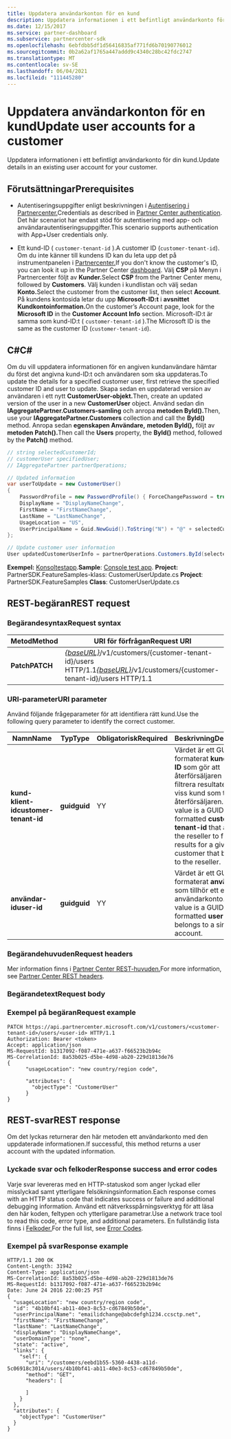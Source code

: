 ```yaml
---
title: Uppdatera användarkonton för en kund
description: Uppdatera informationen i ett befintligt användarkonto för din kund.
ms.date: 12/15/2017
ms.service: partner-dashboard
ms.subservice: partnercenter-sdk
ms.openlocfilehash: 6ebfdbb5df1d56416835af771fd6b70190776012
ms.sourcegitcommit: 0b2a62af1765a447addd9c4340c28bc42fdc2747
ms.translationtype: MT
ms.contentlocale: sv-SE
ms.lasthandoff: 06/04/2021
ms.locfileid: "111445280"
---
```

# <a name="update-user-accounts-for-a-customer"></a><span data-ttu-id="83d3a-103">Uppdatera användarkonton för en kund</span><span class="sxs-lookup"><span data-stu-id="83d3a-103">Update user accounts for a customer</span></span>

<span data-ttu-id="83d3a-104">Uppdatera informationen i ett befintligt användarkonto för din kund.</span><span class="sxs-lookup"><span data-stu-id="83d3a-104">Update details in an existing user account for your customer.</span></span>

## <a name="prerequisites"></a><span data-ttu-id="83d3a-105">Förutsättningar</span><span class="sxs-lookup"><span data-stu-id="83d3a-105">Prerequisites</span></span>

- <span data-ttu-id="83d3a-106">Autentiseringsuppgifter enligt beskrivningen i [Autentisering i Partnercenter.](partner-center-authentication.md)</span><span class="sxs-lookup"><span data-stu-id="83d3a-106">Credentials as described in [Partner Center authentication](partner-center-authentication.md).</span></span> <span data-ttu-id="83d3a-107">Det här scenariot har endast stöd för autentisering med app- och användarautentiseringsuppgifter.</span><span class="sxs-lookup"><span data-stu-id="83d3a-107">This scenario supports authentication with App+User credentials only.</span></span>

- <span data-ttu-id="83d3a-108">Ett kund-ID ( `customer-tenant-id` ).</span><span class="sxs-lookup"><span data-stu-id="83d3a-108">A customer ID (`customer-tenant-id`).</span></span> <span data-ttu-id="83d3a-109">Om du inte känner till kundens ID kan du leta upp det på instrumentpanelen i [Partnercenter.](https://partner.microsoft.com/dashboard)</span><span class="sxs-lookup"><span data-stu-id="83d3a-109">If you don't know the customer's ID, you can look it up in the Partner Center [dashboard](https://partner.microsoft.com/dashboard).</span></span> <span data-ttu-id="83d3a-110">Välj **CSP** på Menyn i Partnercenter följt av **Kunder.**</span><span class="sxs-lookup"><span data-stu-id="83d3a-110">Select **CSP** from the Partner Center menu, followed by **Customers**.</span></span> <span data-ttu-id="83d3a-111">Välj kunden i kundlistan och välj sedan **Konto.**</span><span class="sxs-lookup"><span data-stu-id="83d3a-111">Select the customer from the customer list, then select **Account**.</span></span> <span data-ttu-id="83d3a-112">På kundens kontosida letar du upp **Microsoft-ID:t** i **avsnittet Kundkontoinformation.**</span><span class="sxs-lookup"><span data-stu-id="83d3a-112">On the customer’s Account page, look for the **Microsoft ID** in the **Customer Account Info** section.</span></span> <span data-ttu-id="83d3a-113">Microsoft-ID:t är samma som kund-ID:t ( `customer-tenant-id` ).</span><span class="sxs-lookup"><span data-stu-id="83d3a-113">The Microsoft ID is the same as the customer ID  (`customer-tenant-id`).</span></span>

## <a name="c"></a><span data-ttu-id="83d3a-114">C\#</span><span class="sxs-lookup"><span data-stu-id="83d3a-114">C\#</span></span>

<span data-ttu-id="83d3a-115">Om du vill uppdatera informationen för en angiven kundanvändare hämtar du först det angivna kund-ID:t och användaren som ska uppdateras.</span><span class="sxs-lookup"><span data-stu-id="83d3a-115">To update the details for a specified customer user, first retrieve the specified customer ID and user to update.</span></span> <span data-ttu-id="83d3a-116">Skapa sedan en uppdaterad version av användaren i ett nytt **CustomerUser-objekt.**</span><span class="sxs-lookup"><span data-stu-id="83d3a-116">Then, create an updated version of the user in a new **CustomerUser** object.</span></span> <span data-ttu-id="83d3a-117">Använd sedan din **IAggregatePartner.Customers-samling** och anropa **metoden ById().**</span><span class="sxs-lookup"><span data-stu-id="83d3a-117">Then, use your **IAggregatePartner.Customers** collection and call the **ById()** method.</span></span> <span data-ttu-id="83d3a-118">Anropa sedan **egenskapen Användare,** **metoden ById(),** följt av **metoden Patch().**</span><span class="sxs-lookup"><span data-stu-id="83d3a-118">Then call the **Users** property, the **ById()** method, followed by the **Patch()** method.</span></span>

``` csharp
// string selectedCustomerId;
// customerUser specifiedUser;
// IAggregatePartner partnerOperations;

// Updated information
var userToUpdate = new CustomerUser()
{
    PasswordProfile = new PasswordProfile() { ForceChangePassword = true, Password = "testPw@!122B" },
    DisplayName = "DisplayNameChange",
    FirstName = "FirstNameChange",
    LastName = "LastNameChange",
    UsageLocation = "US",
    UserPrincipalName = Guid.NewGuid().ToString("N") + "@" + selectedCustomer.CompanyProfile.Domain.ToString()
};

// Update customer user information
User updatedCustomerUserInfo = partnerOperations.Customers.ById(selectedCustomerId).Users.ById(specifiedUser.Id).Patch(userToUpdate);

```

<span data-ttu-id="83d3a-119">**Exempel:** [Konsoltestapp](console-test-app.md).</span><span class="sxs-lookup"><span data-stu-id="83d3a-119">**Sample**: [Console test app](console-test-app.md).</span></span> <span data-ttu-id="83d3a-120">**Project:** PartnerSDK.FeatureSamples-klass: CustomerUserUpdate.cs </span><span class="sxs-lookup"><span data-stu-id="83d3a-120">**Project**: PartnerSDK.FeatureSamples **Class**: CustomerUserUpdate.cs</span></span>

## <a name="rest-request"></a><span data-ttu-id="83d3a-121">REST-begäran</span><span class="sxs-lookup"><span data-stu-id="83d3a-121">REST request</span></span>

### <a name="request-syntax"></a><span data-ttu-id="83d3a-122">Begärandesyntax</span><span class="sxs-lookup"><span data-stu-id="83d3a-122">Request syntax</span></span>

| <span data-ttu-id="83d3a-123">Metod</span><span class="sxs-lookup"><span data-stu-id="83d3a-123">Method</span></span>    | <span data-ttu-id="83d3a-124">URI för förfrågan</span><span class="sxs-lookup"><span data-stu-id="83d3a-124">Request URI</span></span>                                                                                  |
|-----------|----------------------------------------------------------------------------------------------|
| <span data-ttu-id="83d3a-125">**Patch**</span><span class="sxs-lookup"><span data-stu-id="83d3a-125">**PATCH**</span></span> | <span data-ttu-id="83d3a-126">[*{baseURL}*](partner-center-rest-urls.md)/v1/customers/{customer-tenant-id}/users HTTP/1.1</span><span class="sxs-lookup"><span data-stu-id="83d3a-126">[*{baseURL}*](partner-center-rest-urls.md)/v1/customers/{customer-tenant-id}/users HTTP/1.1</span></span> |

### <a name="uri-parameter"></a><span data-ttu-id="83d3a-127">URI-parameter</span><span class="sxs-lookup"><span data-stu-id="83d3a-127">URI parameter</span></span>

<span data-ttu-id="83d3a-128">Använd följande frågeparameter för att identifiera rätt kund.</span><span class="sxs-lookup"><span data-stu-id="83d3a-128">Use the following query parameter to identify the correct customer.</span></span>

| <span data-ttu-id="83d3a-129">Namn</span><span class="sxs-lookup"><span data-stu-id="83d3a-129">Name</span></span>                   | <span data-ttu-id="83d3a-130">Typ</span><span class="sxs-lookup"><span data-stu-id="83d3a-130">Type</span></span>     | <span data-ttu-id="83d3a-131">Obligatorisk</span><span class="sxs-lookup"><span data-stu-id="83d3a-131">Required</span></span> | <span data-ttu-id="83d3a-132">Beskrivning</span><span class="sxs-lookup"><span data-stu-id="83d3a-132">Description</span></span>                                                                                                                                            |
|------------------------|----------|----------|--------------------------------------------------------------------------------------------------------------------------------------------------------|
| <span data-ttu-id="83d3a-133">**kund-klient-id**</span><span class="sxs-lookup"><span data-stu-id="83d3a-133">**customer-tenant-id**</span></span> | <span data-ttu-id="83d3a-134">**guid**</span><span class="sxs-lookup"><span data-stu-id="83d3a-134">**guid**</span></span> | <span data-ttu-id="83d3a-135">Y</span><span class="sxs-lookup"><span data-stu-id="83d3a-135">Y</span></span>        | <span data-ttu-id="83d3a-136">Värdet är ett GUID-formaterat **kundklient-ID** som gör att återförsäljaren kan filtrera resultaten för en viss kund som tillhör återförsäljaren.</span><span class="sxs-lookup"><span data-stu-id="83d3a-136">The value is a GUID formatted **customer-tenant-id** that allows the reseller to filter the results for a given customer that belongs to the reseller.</span></span> |
| <span data-ttu-id="83d3a-137">**användar-id**</span><span class="sxs-lookup"><span data-stu-id="83d3a-137">**user-id**</span></span>            | <span data-ttu-id="83d3a-138">**guid**</span><span class="sxs-lookup"><span data-stu-id="83d3a-138">**guid**</span></span> | <span data-ttu-id="83d3a-139">Y</span><span class="sxs-lookup"><span data-stu-id="83d3a-139">Y</span></span>        | <span data-ttu-id="83d3a-140">Värdet är ett GUID-formaterat **användar-ID** som tillhör ett enda användarkonto.</span><span class="sxs-lookup"><span data-stu-id="83d3a-140">The value is a GUID formatted **user-id** that belongs to a single user account.</span></span>                                                                       |

### <a name="request-headers"></a><span data-ttu-id="83d3a-141">Begärandehuvuden</span><span class="sxs-lookup"><span data-stu-id="83d3a-141">Request headers</span></span>

<span data-ttu-id="83d3a-142">Mer information finns i [Partner Center REST-huvuden.](headers.md)</span><span class="sxs-lookup"><span data-stu-id="83d3a-142">For more information, see [Partner Center REST headers](headers.md).</span></span>

### <a name="request-body"></a><span data-ttu-id="83d3a-143">Begärandetext</span><span class="sxs-lookup"><span data-stu-id="83d3a-143">Request body</span></span>

### <a name="request-example"></a><span data-ttu-id="83d3a-144">Exempel på begäran</span><span class="sxs-lookup"><span data-stu-id="83d3a-144">Request example</span></span>

```http
PATCH https://api.partnercenter.microsoft.com/v1/customers/<customer-tenant-id>/users/<user-id> HTTP/1.1
Authorization: Bearer <token>
Accept: application/json
MS-RequestId: b1317092-f087-471e-a637-f66523b2b94c
MS-CorrelationId: 8a53b025-d5be-4d98-ab20-229d1813de76
{
      "usageLocation": "new country/region code",

      "attributes": {
        "objectType": "CustomerUser"
      }
}
```

## <a name="rest-response"></a><span data-ttu-id="83d3a-145">REST-svar</span><span class="sxs-lookup"><span data-stu-id="83d3a-145">REST response</span></span>

<span data-ttu-id="83d3a-146">Om det lyckas returnerar den här metoden ett användarkonto med den uppdaterade informationen.</span><span class="sxs-lookup"><span data-stu-id="83d3a-146">If successful, this method returns a user account with the updated information.</span></span>

### <a name="response-success-and-error-codes"></a><span data-ttu-id="83d3a-147">Lyckade svar och felkoder</span><span class="sxs-lookup"><span data-stu-id="83d3a-147">Response success and error codes</span></span>

<span data-ttu-id="83d3a-148">Varje svar levereras med en HTTP-statuskod som anger lyckad eller misslyckad samt ytterligare felsökningsinformation.</span><span class="sxs-lookup"><span data-stu-id="83d3a-148">Each response comes with an HTTP status code that indicates success or failure and additional debugging information.</span></span> <span data-ttu-id="83d3a-149">Använd ett nätverksspårningsverktyg för att läsa den här koden, feltypen och ytterligare parametrar.</span><span class="sxs-lookup"><span data-stu-id="83d3a-149">Use a network trace tool to read this code, error type, and additional parameters.</span></span> <span data-ttu-id="83d3a-150">En fullständig lista finns i [Felkoder.](error-codes.md)</span><span class="sxs-lookup"><span data-stu-id="83d3a-150">For the full list, see [Error Codes](error-codes.md).</span></span>

### <a name="response-example"></a><span data-ttu-id="83d3a-151">Exempel på svar</span><span class="sxs-lookup"><span data-stu-id="83d3a-151">Response example</span></span>

```http
HTTP/1.1 200 OK
Content-Length: 31942
Content-Type: application/json
MS-CorrelationId: 8a53b025-d5be-4d98-ab20-229d1813de76
MS-RequestId: b1317092-f087-471e-a637-f66523b2b94c
Date: June 24 2016 22:00:25 PST
{
  "usageLocation": "new country/region code",
  "id": "4b10bf41-ab11-40e3-8c53-cd67849b50de",
  "userPrincipalName": "emailidchange@abcdefgh1234.ccsctp.net",
  "firstName": "FirstNameChange",
  "lastName": "LastNameChange",
  "displayName": "DisplayNameChange",
  "userDomainType": "none",
  "state": "active",
  "links": {
    "self": {
      "uri": "/customers/eebd1b55-5360-4438-a11d-5c06918c3014/users/4b10bf41-ab11-40e3-8c53-cd67849b50de",
      "method": "GET",
      "headers": [

      ]
    }
  },
  "attributes": {
    "objectType": "CustomerUser"
  }
}
```
